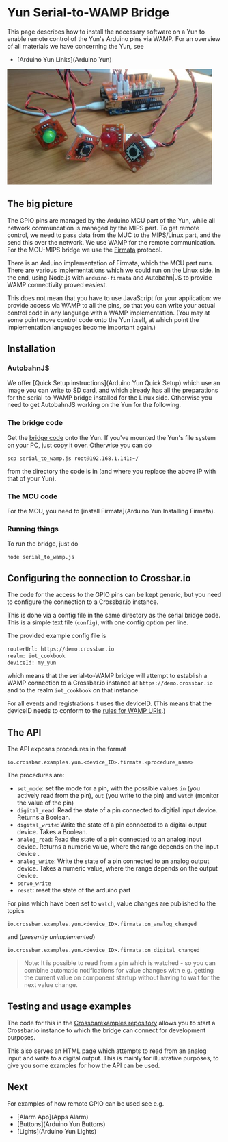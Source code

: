 # Yun Serial-to-WAMP Bridge

This page describes how to install the necessary software on a Yun to enable remote control of the Yun's Arduino pins via WAMP.  For an overview of all materials we have concerning the Yun, see

* [Arduino Yun Links](Arduino Yun)

![Arduino Yun GPIO Remoting](/static/img/iotcookbook/remote_gpio_arduino_yun.jpg)

## The big picture

The GPIO pins are managed by the Arduino MCU part of the Yun, while all network communcation is managed by the MIPS part.
To get remote control, we need to pass data from the MUC to the MIPS/Linux part, and the send this over the network. We use WAMP for the remote communication. For the MCU-MIPS bridge we use the [Firmata](https://github.com/firmata/protocol) protocol.

There is an Arduino implementation of Firmata, which the MCU part runs. There are various implementations which we could run on the Linux side. In the end, using Node.js with `arduino-firmata` and Autobahn|JS to provide WAMP connectivity proved easiest.

This does not mean that you have to use JavaScript for your application: we provide access via WAMP to all the pins, so that you can write your actual control code in any language with a WAMP implementation. (You may at some point move control code onto the Yun itself, at which point the implementation languages become important again.)

## Installation

### AutobahnJS

We offer [Quick Setup instructions](Arduino Yun Quick Setup) which use an image you can write to SD card, and which already has all the preparations for the serial-to-WAMP bridge installed for the Linux side. Otherwise you need to get AutobahnJS working on the Yun for the following.

### The bridge code

Get the [bridge code](https://github.com/crossbario/crossbarexamples/tree/master/iotcookbook/device/yun/serial_to_wamp) onto the Yun. If you've mounted the Yun's file system on your PC, just copy it over. Otherwise you can do

    scp serial_to_wamp.js root@192.168.1.141:~/

from the directory the code is in (and where you replace the above IP with that of your Yun).

### The MCU code

For the MCU, you need to [install Firmata](Arduino Yun Installing Firmata).

### Running things

To run the bridge, just do

    node serial_to_wamp.js

## Configuring the connection to Crossbar.io

The code for the access to the GPIO pins can be kept generic, but you need to configure the connection to a Crossbar.io instance.

This is done via a config file in the same directory as the serial bridge code. This is a simple text file (`config`), with one config option per line.

The provided example config file is

```text
routerUrl: https://demo.crossbar.io
realm: iot_cookbook
deviceId: my_yun
```

which means that the serial-to-WAMP bridge will attempt to establish a WAMP connection to a Crossbar.io instance at `https://demo.crossbar.io` and to the realm `iot_cookbook` on that instance.

For all events and registrations it uses the deviceID. (This means that the deviceID needs to conform to the [rules for WAMP URIs](/docs/URI-Format).)

## The API

The API exposes procedures in the format

    io.crossbar.examples.yun.<device_ID>.firmata.<procedure_name>

The procedures are:

* `set_mode`: set the mode for a pin, with the possible values `in` (you actively read from the pin), `out` (you write to the pin) and `watch` (monitor the value of the pin)
* `digital_read`: Read the state of a pin connected to digitial input device. Returns a Boolean.
* `digital_write`: Write the state of a pin connected to a digital output device. Takes a Boolean.
* `analog_read`: Read the state of a pin connected to an analog input device. Returns a numeric value, where the range depends on the input device .
* `analog_write`:  Write the state of a pin connected to an analog output device. Takes a numeric value, where the range depends on the output device.
* `servo_write`
* `reset`: reset the state of the arduino part

For pins which have been set to `watch`, value changes are published to the topics

    io.crossbar.examples.yun.<device_ID>.firmata.on_analog_changed

and (*presently unimplemented*)

    io.crossbar.examples.yun.<device_ID>.firmata.on_digital_changed

> Note: It is possible to read from a pin which is watched - so you can combine automatic notifications for value changes with e.g. getting the current value on component startup without having to wait for the next value change.

## Testing and usage examples

The code for this in the [Crossbarexamples repository](https://github.com/crossbario/crossbarexamples/tree/master/iotcookbook/device/yun/serial_to_wamp) allows you to start a Crossbar.io instance to which the bridge can connect for development purposes.

This also serves an HTML page which attempts to read from an analog input and write to a digital output. This is mainly for illustrative purposes, to give you some examples for how the API can be used.

## Next

For examples of how remote GPIO can be used see e.g.

* [Alarm App](Apps Alarm)
* [Buttons](Arduino Yun Buttons)
* [Lights](Arduino Yun Lights)

